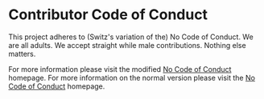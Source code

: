 # Contributor Code of Conduct

This project adheres to (Switz's variation of the) No Code of Conduct.  We are all adults.  We accept straight while male contributions.  Nothing else matters.

For more information please visit the modified [No Code of Conduct](https://github.com/Realswitzer/NCoC) homepage.
For more information on the normal version please visit the [No Code of Conduct](https://github.com/domgetter/NCoC) homepage.
